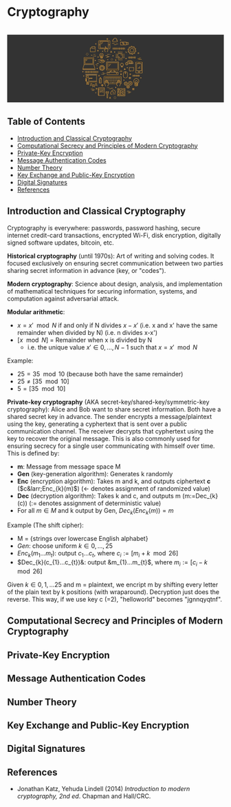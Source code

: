 # Cryptography

<br>![cryptography image](https://raw.githubusercontent.com/AnselmoGPP/Learn_Computer_Science/master/resources/miscellany.jpg)

## Table of Contents
+ [Introduction and Classical Cryptography](#introduction-and-classical-cryptography)
+ [Computational Secrecy and Principles of Modern Cryptography](#computational-secrecy-and-principles-of-modern-cryptography)
+ [Private-Key Encryption](#private-key-encryption)
+ [Message Authentication Codes](#message-authentication-codes)
+ [Number Theory](#number-theory)
+ [Key Exchange and Public-Key Encryption](#key-exchange-and-public-key-encryption)
+ [Digital Signatures](#digital-signatures)
+ [References](#references)


## Introduction and Classical Cryptography

Cryptography is everywhere: passwords, password hashing, secure internet credit-card transactions, encrypted Wi-Fi, disk encryption, digitally signed software updates, bitcoin, etc.

**Historical cryptography** (until 1970s): Art of writing and solving codes. It focused exclusively on ensuring secret communication between two parties sharing secret information in advance (key, or "codes").

**Modern cryptography**: Science about design, analysis, and implementation of mathematical techniques for securing information, systems, and computation against adversarial attack.

**Modular arithmetic**:

- $x = x'\mod N$ if and only if N divides $x-x'$   (i.e. x and x' have the same remainder when divided by N) (i.e. n divides x-x')
- $[x\mod N]$ = Remainder when x is divided by N
  - i.e. the unique value $x'\in{0, ..., N-1}$ such that $x = x'\mod N$

Example:

- $25 = 35\mod 10$ (because both have the same remainder)
- $25 \neq [35\mod 10]$
- $5 = [35\mod 10]$

**Private-key cryptography** (AKA secret-key/shared-key/symmetric-key cryptography): Alice and Bob want to share secret information. Both have a shared secret key in advance. The sender encrypts a message/plaintext using the key, generating a cyphertext that is sent over a public communication channel. The receiver decrypts that cyphertext using the key to recover the original message. This is also commonly used for ensuring secrecy for a single user communicating with himself over time. This is defined by:

- **m**: Message from message space M
- **Gen** (key-generation algorithm): Generates k randomly
- **Enc** (encryption algorithm): Takes m and k, and outputs ciphertext **c** ($`c&larr;Enc_{k}(m)`$)   (&larr; denotes assignment of randomized value)
- **Dec** (decryption algorithm): Takes k and c, and outputs m (m:=Dec_{k}(c))   (:= denotes assignment of deterministic value)
- For all $m \in M$ and k output by Gen, $Dec_{k}(Enc_{k}(m)) = m$

Example (The shift cipher):

- M = {strings over lowercase English alphabet}
- $Gen$: choose uniform $k \in {0, ..., 25}$
- $Enc_{k}(m_{1}...m_{t})$: output $c_{1}...c_{t}$, where $c_{i} := [m_{i} + k\mod 26]$
- $Dec_{k}(c_{1}...c_{t})&: output &m_{1}...m_{t}$, where $m_{i} := [c_{i} - k\mod 26]$

Given $k \in {0, 1, ... 25}$ and m = plaintext, we encript m by shifting every letter of the plain text by k positions (with wraparound). Decryption just does the reverse. This way, if we use key c (=2), "helloworld" becomes "jgnnqyqtnf".






## Computational Secrecy and Principles of Modern Cryptography
## Private-Key Encryption
## Message Authentication Codes
## Number Theory
## Key Exchange and Public-Key Encryption
## Digital Signatures

## References

- Jonathan Katz, Yehuda Lindell (2014) *Introduction to modern cryptography, 2nd ed*. Chapman and Hall/CRC. 